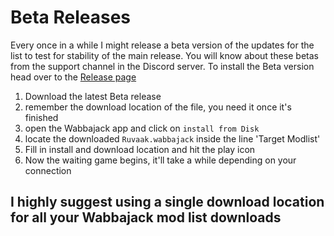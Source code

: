 # Beta Releases

Every once in a while I might release a beta version of the updates for the list to test for stability of the main release. You will know about these betas from the support channel in the Discord server.
To install the Beta version head over to the [Release page](https://github.com/chri3i/Ruvaak-Readme/releases/tag/v2.1.0)

1. Download the latest Beta release
2. remember the download location of the file, you need it once it's finished
3. open the Wabbajack app and click on ``install from Disk``
4. locate the downloaded ``Ruvaak.wabbajack`` inside the line 'Target Modlist'
5. Fill in install and download location and hit the play icon
6. Now the waiting game begins, it'll take a while depending on your connection

## I highly suggest using a single download location for all your Wabbajack mod list downloads
